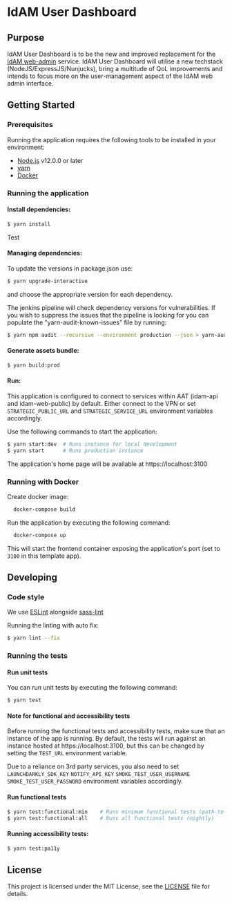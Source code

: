 # IdAM User Dashboard

## Purpose

IdAM User Dashboard is to be the new and improved replacement for the [IdAM web-admin](https://github.com/hmcts/idam-web-admin) service. IdAM User Dashboard will utilise a new techstack (NodeJS/ExpressJS/Nunjucks), bring a multitude of QoL improvements and intends to focus more on the user-management aspect of the IdAM web admin interface.

## Getting Started

### Prerequisites

Running the application requires the following tools to be installed in your environment:

  * [Node.js](https://nodejs.org/) v12.0.0 or later
  * [yarn](https://yarnpkg.com/)
  * [Docker](https://www.docker.com)

### Running the application

#### Install dependencies:

```bash
$ yarn install
```

Test

#### Managing dependencies:

To update the versions in package.json use:

```bash
$ yarn upgrade-interactive
```

and choose the appropriate version for each dependency.

The jenkins pipeline will check dependency versions for vulnerabilities. If you wish to suppress the issues that the pipeline is looking for you can populate the "yarn-audit-known-issues" file by running:

```bash
$ yarn npm audit --recursive --environment production --json > yarn-audit-known-issues
```

#### Generate assets bundle:

```bash
$ yarn build:prod
```

#### Run:

This application is configured to connect to services within AAT (idam-api and idam-web-public) by default.
Either connect to the VPN or set `STRATEGIC_PUBLIC_URL` and `STRATEGIC_SERVICE_URL` environment variables accordingly.

Use the following commands to start the application:
```bash
$ yarn start:dev  # Runs instance for local development
$ yarn start      # Runs production instance
```

The application's home page will be available at https://localhost:3100

### Running with Docker

Create docker image:

```bash
  docker-compose build
```

Run the application by executing the following command:

```bash
  docker-compose up
```

This will start the frontend container exposing the application's port
(set to `3100` in this template app).

## Developing

### Code style

We use [ESLint](https://github.com/typescript-eslint/typescript-eslint)
alongside [sass-lint](https://github.com/sasstools/sass-lint)

Running the linting with auto fix:
```bash
$ yarn lint --fix
```

### Running the tests

#### Run unit tests
You can run unit tests by executing the following command:

```bash
$ yarn test
```

#### Note for functional and accessibility tests

Before running the functional tests and accessibility tests, make sure that an instance of the app is running.
By default, the tests will run against an instance hosted at https://localhost:3100,
but this can be changed by setting the `TEST_URL` environment variable.

Due to a reliance on 3rd party services, you also need to set
`LAUNCHDARKLY_SDK_KEY`
`NOTIFY_API_KEY`
`SMOKE_TEST_USER_USERNAME`
`SMOKE_TEST_USER_PASSWORD`
environment variables accordingly.

#### Run functional tests
```bash
$ yarn test:functional:min    # Runs minimum functional tests (path-to-live)
$ yarn test:functional:all    # Runs all functional tests (nightly)
```

#### Running accessibility tests:

```bash
$ yarn test:pa11y
```

## License

This project is licensed under the MIT License, see the [LICENSE](LICENSE) file for details.
